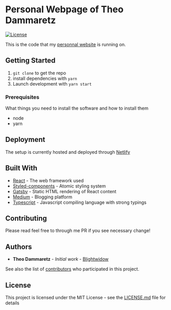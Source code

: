 # Personal Webpage of Theo Dammaretz

[![License](https://img.shields.io/github/license/mashape/apistatus.svg)](https://opensource.org/licenses/MIT)

This is the code that my [personnal website](https://dammaretz.fr) is running on.

## Getting Started

1. `git clone` to get the repo
2. install dependencies with `yarn`
3. Launch development with `yarn start`

### Prerequisites

What things you need to install the software and how to install them

- node
- yarn

## Deployment

The setup is currently hosted and deployed through [Netlify](https://www.netlify.com/)

## Built With

* [React](https://reactjs.org/) - The web framework used
* [Styled-components](https://www.styled-components.com/) - Atomic styling system
* [Gatsby](https://www.gatsbyjs.org/) - Static HTML rendering of React content
* [Medium](https://medium.com/) - Blogging platform
* [Typescript](https://www.typescriptlang.org/) - Javascript compiling language with strong typings

## Contributing

Please read feel free to through me PR if you see necessary change!

## Authors

* **Theo Dammaretz** - *Initial work* - [Blightwidow](https://github.com/Bligthwidow)

See also the list of [contributors](https://github.com/Blightwidow/gatsby-blog/contributors) who participated in this project.

## License

This project is licensed under the MIT License - see the [LICENSE.md](LICENSE.md) file for details
